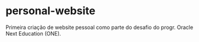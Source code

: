 # personal-website
Primeira criação de website pessoal como parte do desafio do progr. Oracle Next Education (ONE).
